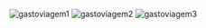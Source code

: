 ![gastoviagem1](https://github.com/LucasLimazz/AppGastoViagem/assets/113477652/c2dbe978-e247-48ac-a312-fd018e0de5f2)
![gastoviagem2](https://github.com/LucasLimazz/AppGastoViagem/assets/113477652/31604c8d-b64a-4f57-b8ea-7788e2102866)
![gastoviagem3](https://github.com/LucasLimazz/AppGastoViagem/assets/113477652/c629ba10-cb6f-4d52-acb5-522b6c440fc8)
